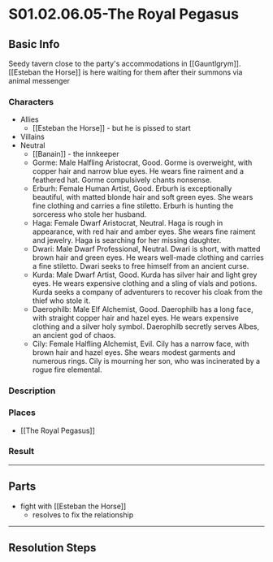 # S01.02.06.05-The Royal Pegasus
## Basic Info
Seedy tavern close to the party's accommodations in [[Gauntlgrym]]. [[Esteban the Horse]] is here waiting for them after their summons via animal messenger
### Characters
- Allies
    - [[Esteban the Horse]] - but he is pissed to start
- Villains
- Neutral
    - [[Banain]] - the innkeeper
    - Gorme: Male Halfling Aristocrat, Good. Gorme is overweight, with copper hair and narrow blue eyes. He wears fine raiment and a feathered hat. Gorme compulsively chants nonsense.
    - Erburh: Female Human Artist, Good. Erburh is exceptionally beautiful, with matted blonde hair and soft green eyes. She wears fine clothing and carries a fine stiletto. Erburh is hunting the sorceress who stole her husband.
    - Haga: Female Dwarf Aristocrat, Neutral. Haga is rough in appearance, with red hair and amber eyes. She wears fine raiment and jewelry. Haga is searching for her missing daughter.
    - Dwari: Male Dwarf Professional, Neutral. Dwari is short, with matted brown hair and green eyes. He wears well-made clothing and carries a fine stiletto. Dwari seeks to free himself from an ancient curse.
    - Kurda: Male Dwarf Artist, Good. Kurda has silver hair and light grey eyes. He wears expensive clothing and a sling of vials and potions. Kurda seeks a company of adventurers to recover his cloak from the thief who stole it.
    - Daerophilb: Male Elf Alchemist, Good. Daerophilb has a long face, with straight copper hair and hazel eyes. He wears expensive clothing and a silver holy symbol. Daerophilb secretly serves Albes, an ancient god of chaos.
    - Cily: Female Halfling Alchemist, Evil. Cily has a narrow face, with brown hair and hazel eyes. She wears modest garments and numerous rings. Cily is mourning her son, who was incinerated by a rogue fire elemental.
### Description
### Places
- [[The Royal Pegasus]]
### Result
___
## Parts
- fight with [[Esteban the Horse]]
    - resolves to fix the relationship
___
## Resolution Steps